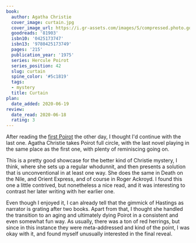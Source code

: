 ```yaml
---
book:
  author: Agatha Christie
  cover_image: curtain.jpg
  cover_image_url: https://i.gr-assets.com/images/S/compressed.photo.goodreads.com/books/1386923108l/81903.jpg
  goodreads: '81903'
  isbn10: '0425173747'
  isbn13: '9780425173749'
  pages: '215'
  publication_year: '1975'
  series: Hercule Poirot
  series_position: 42
  slug: curtain
  spine_color: '#5c1819'
  tags:
  - mystery
  title: Curtain
plan:
  date_added: 2020-06-19
review:
  date_read: 2020-06-18
  rating: 3
---
```


After reading the [first Poirot](https://books.rixx.de/reviews/2020/the-mysterious-affair-at-styles/) the other day, I
thought I'd continue with the last one. Agatha Christie takes Poirot full circle, with the last novel playing in the
same place as the first one, with plenty of reminiscing going on.

This is a pretty good showcase for the better kind of Christie mystery, I think, where she sets up a regular whodunnit,
and then presents a solution that is unconventional in at least one way. She does the same in Death on the Nile, and
Orient Express, and of course in Roger Ackroyd. I found this one a little contrived, but nonetheless a nice read, and it
was interesting to contrast her later writing with her earlier one.

Even though I enjoyed it, I can already tell that the gimmick of Hastings as narrator is grating after two books. Apart
from that, I thought she handled the transition to an aging <span class="spoilers">and ultimately dying</span> Poirot in
a consistent and even somewhat fun way. As usually, there was a ton of red herrings, but since in this instance they
were meta-addressed and kind of the point, I was okay with it, and found myself unusually interested in the final
reveal.
